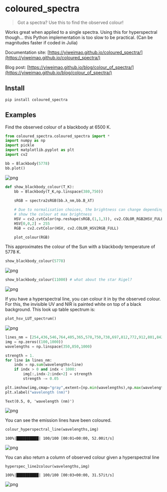 # coloured_spectra
> Got a spectra? Use this to find the observed colour!


Works great when applied to a single spectra. Using this for hyperspectral though... this Python implementation is too slow to be practical. (Can be magnitudes faster if coded in Julia)

Documentation site: [https://yiweimao.github.io/coloured_spectra/](https://yiweimao.github.io/coloured_spectra/)

Blog post: [https://yiweimao.github.io/blog/colour_of_spectra/](https://yiweimao.github.io/blog/colour_of_spectra/)

## Install

`pip install coloured_spectra`

## Examples

Find the observed colour of a blackbody at 6500 K.

```python
from coloured_spectra.coloured_spectra import *
import numpy as np
import pickle
import matplotlib.pyplot as plt
import cv2

```

```python
bb = Blackbody(5778)
bb.plot()
```


![png](docs/images/output_6_0.png)


```python
def show_blackbody_colour(T_K):
    bb = Blackbody(T_K,np.linspace(380,750))
    
    sRGB = spectra2sRGB(bb.λ_nm,bb.B_λT)

    # Due to normalisation choices, the brightness can change depending on the spectra
    # show the colour at max brightness
    HSV = cv2.cvtColor(np.reshape(sRGB,(1,1,3)), cv2.COLOR_RGB2HSV_FULL)
    HSV[0,0,2] = 255
    RGB = cv2.cvtColor(HSV, cv2.COLOR_HSV2RGB_FULL)

    plot_colour(RGB)
```

This approximates the colour of the Sun with a blackbody temperature of 5778 K.

```python
show_blackbody_colour(5778)
```


![png](docs/images/output_9_0.png)


```python
show_blackbody_colour(11000) # what about the star Rigel?
```


![png](docs/images/output_10_0.png)


If you have a hyperspectral line, you can colour it in by the observed colour. For this, the invisible UV and NIR is painted white on top of a black background. This look up table spectrum is:

```python
plot_hsv_LUT_spectrum()
```


![png](docs/images/output_12_0.png)


```python
lines_nm = [254,436,546,764,405,365,578,750,738,697,812,772,912,801,842,795,706,826,852,727] # approx sorted by emission strength
img = np.zeros((100,1000))
wavelengths = np.linspace(350,850,1000)

strength = 1.
for line in lines_nm: 
    indx = np.sum(wavelengths<line)
    if indx > 0 and indx < 1000:
        img[:,indx-2:indx+2] = strength
        strength -= 0.05

plt.imshow(img,cmap="gray",extent=[np.min(wavelengths),np.max(wavelengths),0,np.shape(img)[0]])
plt.xlabel("wavelength (nm)")
```




    Text(0.5, 0, 'wavelength (nm)')




![png](docs/images/output_13_1.png)


You can see the emission lines have been coloured.

```python
colour_hyperspectral_line(wavelengths,img)
```

    100%|██████████| 100/100 [00:01<00:00, 52.00it/s]



![png](docs/images/output_15_1.png)


You can also return a column of observed colour given a hyperspectral line

```python
hyperspec_line2colour(wavelengths,img)
```

    100%|██████████| 100/100 [00:03<00:00, 31.57it/s]



![png](docs/images/output_17_1.png)

